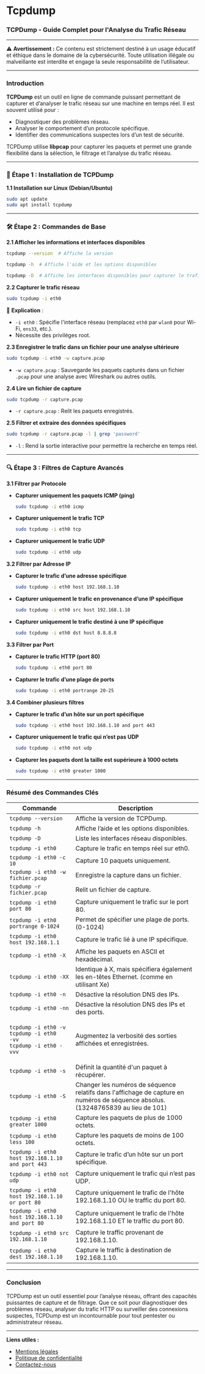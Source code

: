 # Tcpdump

### **TCPDump - Guide Complet pour l'Analyse du Trafic Réseau**

***

⚠️ **Avertissement :** Ce contenu est strictement destiné à un usage éducatif et éthique dans le domaine de la cybersécurité. Toute utilisation illégale ou malveillante est interdite et engage la seule responsabilité de l’utilisateur.

***

### **Introduction**

**TCPDump** est un outil en ligne de commande puissant permettant de capturer et d’analyser le trafic réseau sur une machine en temps réel. Il est souvent utilisé pour :

* Diagnostiquer des problèmes réseau.
* Analyser le comportement d’un protocole spécifique.
* Identifier des communications suspectes lors d’un test de sécurité.

TCPDump utilise **libpcap** pour capturer les paquets et permet une grande flexibilité dans la sélection, le filtrage et l’analyse du trafic réseau.

***

### **🚀 Étape 1 : Installation de TCPDump**

**1.1 Installation sur Linux (Debian/Ubuntu)**

```bash
sudo apt update
sudo apt install tcpdump
```

***

### **🛠️ Étape 2 : Commandes de Base**

**2.1 Afficher les informations et interfaces disponibles**

```bash
tcpdump --version  # Affiche la version
```

```bash
tcpdump -h  # Affiche l'aide et les options disponibles
```

```bash
tcpdump -D  # Affiche les interfaces disponibles pour capturer le trafic
```

**2.2 Capturer le trafic réseau**

```bash
sudo tcpdump -i eth0
```

📌 **Explication** :

* `-i eth0` : Spécifie l'interface réseau (remplacez `eth0` par `wlan0` pour Wi-Fi, `ens33`, etc.).
* Nécessite des privilèges root.

**2.3 Enregistrer le trafic dans un fichier pour une analyse ultérieure**

```bash
sudo tcpdump -i eth0 -w capture.pcap
```

* `-w capture.pcap` : Sauvegarde les paquets capturés dans un fichier `.pcap` pour une analyse avec Wireshark ou autres outils.

**2.4 Lire un fichier de capture**

```bash
sudo tcpdump -r capture.pcap
```

* `-r capture.pcap` : Relit les paquets enregistrés.

**2.5 Filtrer et extraire des données spécifiques**

```bash
sudo tcpdump -r capture.pcap -l | grep 'password'
```

* `-l` : Rend la sortie interactive pour permettre la recherche en temps réel.

***

### **🔍 Étape 3 : Filtres de Capture Avancés**

**3.1 Filtrer par Protocole**

*   **Capturer uniquement les paquets ICMP (ping)**

    ```bash
    sudo tcpdump -i eth0 icmp
    ```
*   **Capturer uniquement le trafic TCP**

    ```bash
    sudo tcpdump -i eth0 tcp
    ```
*   **Capturer uniquement le trafic UDP**

    ```bash
    sudo tcpdump -i eth0 udp
    ```

**3.2 Filtrer par Adresse IP**

*   **Capturer le trafic d’une adresse spécifique**

    ```bash
    sudo tcpdump -i eth0 host 192.168.1.10
    ```
*   **Capturer uniquement le trafic en provenance d’une IP spécifique**

    ```bash
    sudo tcpdump -i eth0 src host 192.168.1.10
    ```
*   **Capturer uniquement le trafic destiné à une IP spécifique**

    ```bash
    sudo tcpdump -i eth0 dst host 8.8.8.8
    ```

**3.3 Filtrer par Port**

*   **Capturer le trafic HTTP (port 80)**

    ```bash
    sudo tcpdump -i eth0 port 80
    ```
*   **Capturer le trafic d’une plage de ports**

    ```bash
    sudo tcpdump -i eth0 portrange 20-25
    ```

**3.4 Combiner plusieurs filtres**

*   **Capturer le trafic d’un hôte sur un port spécifique**

    ```bash
    sudo tcpdump -i eth0 host 192.168.1.10 and port 443
    ```
*   **Capturer uniquement le trafic qui n’est pas UDP**

    ```bash
    sudo tcpdump -i eth0 not udp
    ```
*   **Capturer les paquets dont la taille est supérieure à 1000 octets**

    ```bash
    sudo tcpdump -i eth0 greater 1000
    ```

***

### **Résumé des Commandes Clés**

| Commande                                                                                                        | Description                                                                                                                       |
| --------------------------------------------------------------------------------------------------------------- | --------------------------------------------------------------------------------------------------------------------------------- |
| `tcpdump --version`                                                                                             | Affiche la version de TCPDump.                                                                                                    |
| `tcpdump -h`                                                                                                    | Affiche l’aide et les options disponibles.                                                                                        |
| `tcpdump -D`                                                                                                    | Liste les interfaces réseau disponibles.                                                                                          |
| `tcpdump -i eth0`                                                                                               | Capture le trafic en temps réel sur eth0.                                                                                         |
| `tcpdump -i eth0 -c 10`                                                                                         | Capture 10 paquets uniquement.                                                                                                    |
| `tcpdump -i eth0 -w fichier.pcap`                                                                               | Enregistre la capture dans un fichier.                                                                                            |
| `tcpdump -r fichier.pcap`                                                                                       | Relit un fichier de capture.                                                                                                      |
| `tcpdump -i eth0 port 80`                                                                                       | Capture uniquement le trafic sur le port 80.                                                                                      |
| `tcpdump -i eth0 portrange 0-1024`                                                                              | Permet de spécifier une plage de ports. (0-1024)                                                                                  |
| `tcpdump -i eth0 host 192.168.1.1`                                                                              | Capture le trafic lié à une IP spécifique.                                                                                        |
| `tcpdump -i eth0 -X`                                                                                            | Affiche les paquets en ASCII et hexadécimal.                                                                                      |
| `tcpdump -i eth0 -XX`                                                                                           | Identique à X, mais spécifiera également les en-têtes Ethernet. (comme en utilisant Xe)                                           |
| `tcpdump -i eth0 -n`                                                                                            | Désactive la résolution DNS des IPs.                                                                                              |
| `tcpdump -i eth0 -nn`                                                                                           | Désactive la résolution DNS des IPs et des ports.                                                                                 |
| <p><code>tcpdump -i eth0 -v</code><br><code>tcpdump -i eth0 -vv</code><br><code>tcpdump -i eth0 -vvv</code></p> | Augmentez la verbosité des sorties affichées et enregistrées.                                                                     |
| `tcpdump -i eth0 -s`                                                                                            | Définit la quantité d'un paquet à récupérer.                                                                                      |
| `tcpdump -i eth0 -S`                                                                                            | Changer les numéros de séquence relatifs dans l'affichage de capture en numéros de séquence absolus. (13248765839 au lieu de 101) |
| `tcpdump -i eth0 greater 1000`                                                                                  | Capture les paquets de plus de 1000 octets.                                                                                       |
| `tcpdump -i eth0 less 100`                                                                                      | Capture les paquets de moins de 100 octets.                                                                                       |
| `tcpdump -i eth0 host 192.168.1.10 and port 443`                                                                | Capture le trafic d’un hôte sur un port spécifique.                                                                               |
| `tcpdump -i eth0 not udp`                                                                                       | Capture uniquement le trafic qui n’est pas UDP.                                                                                   |
| `tcpdump -i eth0 host 192.168.1.10 or port 80`                                                                  | Capture uniquement le trafic de l'hôte 192.168.1.10 OU le traffic du port 80.                                                     |
| `tcpdump -i eth0 host 192.168.1.10 and port 80`                                                                 | Capture uniquement le trafic de l'hôte 192.168.1.10 ET le traffic du port 80.                                                     |
| `tcpdump -i eth0 src 192.168.1.10`                                                                              | Capture le traffic provenant de 192.168.1.10.                                                                                     |
| `tcpdump -i eth0 dest 192.168.1.10`                                                                             | Capture le traffic à destination de 192.168.1.10.                                                                                 |

***

### **Conclusion**

TCPDump est un outil essentiel pour l’analyse réseau, offrant des capacités puissantes de capture et de filtrage. Que ce soit pour diagnostiquer des problèmes réseau, analyser du trafic HTTP ou surveiller des connexions suspectes, TCPDump est un incontournable pour tout pentester ou administrateur réseau.

***

**Liens utiles :**

* [Mentions légales](https://dika-1.gitbook.io/road-to-hacker/mentions-legales)
* [Politique de confidentialité](https://dika-1.gitbook.io/road-to-hacker/politique-de-confidentialite)
* [Contactez-nous](mailto:dika-road-to-hacker@protonmail.com)
